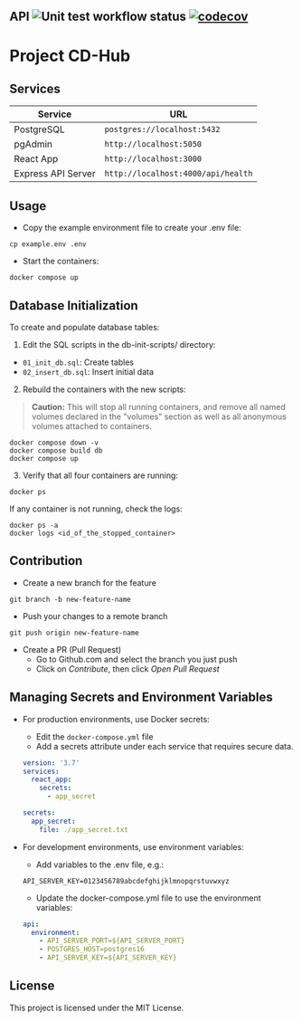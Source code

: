## API ![Unit test workflow status](https://github.com/Ykhassan/CI-test/actions/workflows/demo2.yaml/badge.svg) [![codecov](https://codecov.io/gh/Ykhassan/CI-test/graph/badge.svg?token=XHO80FTDPH)](https://codecov.io/gh/Ykhassan/CI-test)

# Project CD-Hub

## Services

| Service            | URL                                     |
|--------------------|-----------------------------------------|
| PostgreSQL         | `postgres://localhost:5432`             |
| pgAdmin            | `http://localhost:5050`                 |
| React App          | `http://localhost:3000`                 |
| Express API Server | `http://localhost:4000/api/health`      |

## Usage

- Copy the example environment file to create your .env file:

```shell
cp example.env .env
```

- Start the containers:

```shell
docker compose up
```

## Database Initialization

To create and populate database tables:
1. Edit the SQL scripts in the db-init-scripts/ directory:
  - `01_init_db.sql`: Create tables
  - `02_insert_db.sql`: Insert initial data

2. Rebuild the containers with the new scripts:

> **Caution:** This will stop all running containers, and remove all named volumes declared in the "volumes" section as well as all anonymous volumes attached to containers.

```shell
docker compose down -v
docker compose build db
docker compose up
```

3. Verify that all four containers are running:
```shell
docker ps
```
If any container is not running, check the logs:
```shell
docker ps -a
docker logs <id_of_the_stopped_container>
```

## Contribution

- Create a new branch for the feature

```
git branch -b new-feature-name
```
- Push your changes to a remote branch

```
git push origin new-feature-name
```

- Create a PR (Pull Request)
  - Go to Github.com and select the branch you just push
  - Click on *Contribute*, then click *Open Pull Request*

## Managing Secrets and Environment Variables

- For production environments, use Docker secrets:
  - Edit the `docker-compose.yml` file
  - Add a secrets attribute under each service that requires secure data.
  ```yaml
  version: '3.7'
  services:
    react_app:
      secrets:
        - app_secret

  secrets:
    app_secret:
      file: ./app_secret.txt
  ```

- For development environments, use environment variables:
  - Add variables to the .env file, e.g.:
  ```shell
  API_SERVER_KEY=0123456789abcdefghijklmnopqrstuvwxyz
  ```
  -  Update the docker-compose.yml file to use the environment variables:
  ```yaml
  api:
    environment:
      - API_SERVER_PORT=${API_SERVER_PORT}
      - POSTGRES_HOST=postgres16
      - API_SERVER_KEY=${API_SERVER_KEY}
  ```

## License
This project is licensed under the MIT License.
